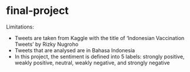 # final-project
Limitations:
<ul>
 <li> Tweets are taken from Kaggle with the title of ‘Indonesian Vaccination Tweets’ by Rizky Nugroho </li>
 <li> Tweets that are analysed are in Bahasa Indonesia </li>
 <li> In this project, the sentiment is defined into 5 labels: strongly positive, weakly positive, neutral, weakly negative, and strongly negative </li>
<ul>
